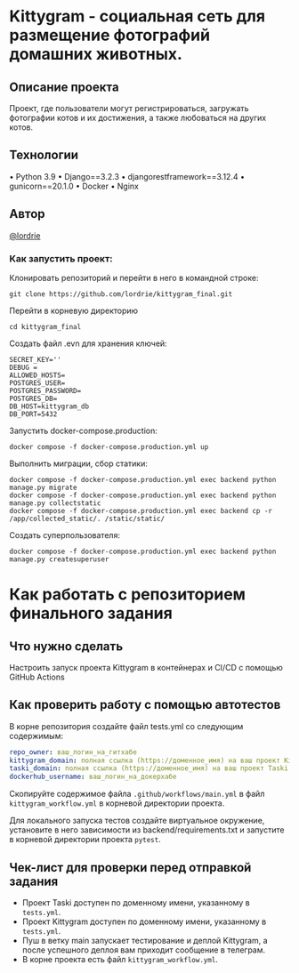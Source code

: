 # Kittygram - социальная сеть для размещение фотографий домашних животных.

## Описание проекта
Проект, где пользователи могут регистрироваться, загружать фотографии котов и их достижения, а также любоваться на других котов.

## Технологии
•	Python 3.9
•	Django==3.2.3
•	djangorestframework==3.12.4
•	gunicorn==20.1.0
•	Docker
•	Nginx

## Автор
[@lordrie](https://github.com/lordrie)

### Как запустить проект:

Клонировать репозиторий и перейти в него в командной строке:

```
git clone https://github.com/lordrie/kittygram_final.git 
```

Перейти в корневую директорию
```
cd kittygram_final
```

Создать файл .evn для хранения ключей:

```
SECRET_KEY=''
DEBUG = 
ALLOWED_HOSTS=
POSTGRES_USER=
POSTGRES_PASSWORD=
POSTGRES_DB=
DB_HOST=kittygram_db
DB_PORT=5432
```

Запустить docker-compose.production:

```
docker compose -f docker-compose.production.yml up
```

Выполнить миграции, сбор статики:

```
docker compose -f docker-compose.production.yml exec backend python manage.py migrate
docker compose -f docker-compose.production.yml exec backend python manage.py collectstatic
docker compose -f docker-compose.production.yml exec backend cp -r /app/collected_static/. /static/static/

```

Создать суперпользователя:

```
docker compose -f docker-compose.production.yml exec backend python manage.py createsuperuser
```

#  Как работать с репозиторием финального задания

## Что нужно сделать

Настроить запуск проекта Kittygram в контейнерах и CI/CD с помощью GitHub Actions

## Как проверить работу с помощью автотестов

В корне репозитория создайте файл tests.yml со следующим содержимым:
```yaml
repo_owner: ваш_логин_на_гитхабе
kittygram_domain: полная ссылка (https://доменное_имя) на ваш проект Kittygram
taski_domain: полная ссылка (https://доменное_имя) на ваш проект Taski
dockerhub_username: ваш_логин_на_докерхабе
```

Скопируйте содержимое файла `.github/workflows/main.yml` в файл `kittygram_workflow.yml` в корневой директории проекта.

Для локального запуска тестов создайте виртуальное окружение, установите в него зависимости из backend/requirements.txt и запустите в корневой директории проекта `pytest`.

## Чек-лист для проверки перед отправкой задания

- Проект Taski доступен по доменному имени, указанному в `tests.yml`.
- Проект Kittygram доступен по доменному имени, указанному в `tests.yml`.
- Пуш в ветку main запускает тестирование и деплой Kittygram, а после успешного деплоя вам приходит сообщение в телеграм.
- В корне проекта есть файл `kittygram_workflow.yml`.